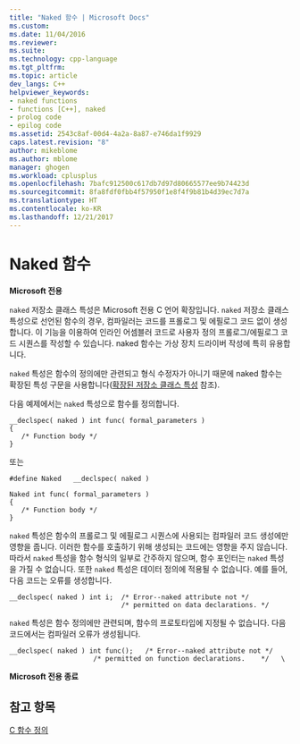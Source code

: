 ```yaml
---
title: "Naked 함수 | Microsoft Docs"
ms.custom: 
ms.date: 11/04/2016
ms.reviewer: 
ms.suite: 
ms.technology: cpp-language
ms.tgt_pltfrm: 
ms.topic: article
dev_langs: C++
helpviewer_keywords:
- naked functions
- functions [C++], naked
- prolog code
- epilog code
ms.assetid: 2543c8af-00d4-4a2a-8a87-e746da1f9929
caps.latest.revision: "8"
author: mikeblome
ms.author: mblome
manager: ghogen
ms.workload: cplusplus
ms.openlocfilehash: 7bafc912500c617db7d97d80665577ee9b74423d
ms.sourcegitcommit: 8fa8fdf0fbb4f57950f1e8f4f9b81b4d39ec7d7a
ms.translationtype: HT
ms.contentlocale: ko-KR
ms.lasthandoff: 12/21/2017
---
```

# <a name="naked-functions"></a>Naked 함수
**Microsoft 전용**  
  
 `naked` 저장소 클래스 특성은 Microsoft 전용 C 언어 확장입니다. `naked` 저장소 클래스 특성으로 선언된 함수의 경우, 컴파일러는 코드를 프롤로그 및 에필로그 코드 없이 생성합니다. 이 기능을 이용하여 인라인 어셈블러 코드로 사용자 정의 프롤로그/에필로그 코드 시퀀스를 작성할 수 있습니다. naked 함수는 가상 장치 드라이버 작성에 특히 유용합니다.  
  
 `naked` 특성은 함수의 정의에만 관련되고 형식 수정자가 아니기 때문에 naked 함수는 확장된 특성 구문을 사용합니다([확장된 저장소 클래스 특성](../c-language/c-extended-storage-class-attributes.md) 참조).  
  
 다음 예제에서는 `naked` 특성으로 함수를 정의합니다.  
  
```  
__declspec( naked ) int func( formal_parameters )  
{  
   /* Function body */  
}  
```  
  
 또는  
  
```  
#define Naked   __declspec( naked )  
  
Naked int func( formal_parameters )  
{  
   /* Function body */  
}  
```  
  
 `naked` 특성은 함수의 프롤로그 및 에필로그 시퀀스에 사용되는 컴파일러 코드 생성에만 영향을 줍니다. 이러한 함수를 호출하기 위해 생성되는 코드에는 영향을 주지 않습니다. 따라서 `naked` 특성을 함수 형식의 일부로 간주하지 않으며, 함수 포인터는 `naked` 특성을 가질 수 없습니다. 또한 `naked` 특성은 데이터 정의에 적용될 수 없습니다. 예를 들어, 다음 코드는 오류를 생성합니다.  
  
```  
__declspec( naked ) int i;  /* Error--naked attribute not */  
                            /* permitted on data declarations. */  
```  
  
 `naked` 특성은 함수 정의에만 관련되며, 함수의 프로토타입에 지정될 수 없습니다. 다음 코드에서는 컴파일러 오류가 생성됩니다.  
  
```  
__declspec( naked ) int func();   /* Error--naked attribute not */  
                     /* permitted on function declarations.    */   \  
```  
  
 **Microsoft 전용 종료**  
  
## <a name="see-also"></a>참고 항목  
 [C 함수 정의](../c-language/c-function-definitions.md)